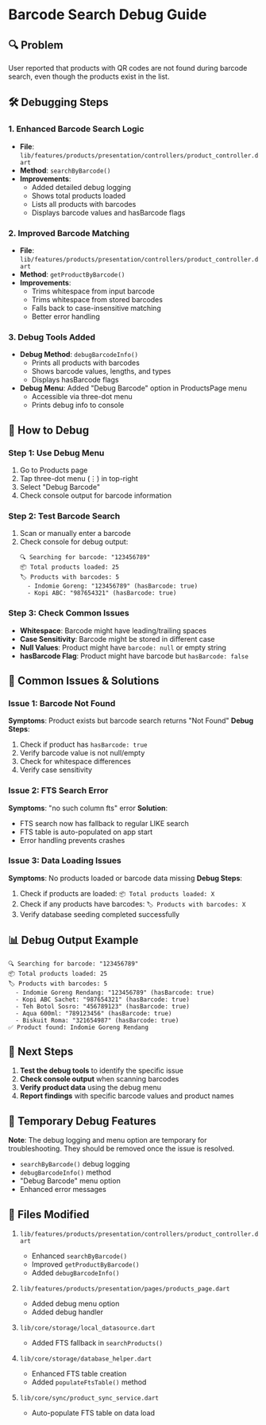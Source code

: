 # Barcode Search Debug Guide

## 🔍 Problem
User reported that products with QR codes are not found during barcode search, even though the products exist in the list.

## 🛠️ Debugging Steps

### 1. **Enhanced Barcode Search Logic**
- **File**: `lib/features/products/presentation/controllers/product_controller.dart`
- **Method**: `searchByBarcode()`
- **Improvements**:
  - Added detailed debug logging
  - Shows total products loaded
  - Lists all products with barcodes
  - Displays barcode values and hasBarcode flags

### 2. **Improved Barcode Matching**
- **File**: `lib/features/products/presentation/controllers/product_controller.dart`
- **Method**: `getProductByBarcode()`
- **Improvements**:
  - Trims whitespace from input barcode
  - Trims whitespace from stored barcodes
  - Falls back to case-insensitive matching
  - Better error handling

### 3. **Debug Tools Added**
- **Debug Method**: `debugBarcodeInfo()`
  - Prints all products with barcodes
  - Shows barcode values, lengths, and types
  - Displays hasBarcode flags
- **Debug Menu**: Added "Debug Barcode" option in ProductsPage menu
  - Accessible via three-dot menu
  - Prints debug info to console

## 🔧 How to Debug

### Step 1: Use Debug Menu
1. Go to Products page
2. Tap three-dot menu (⋮) in top-right
3. Select "Debug Barcode"
4. Check console output for barcode information

### Step 2: Test Barcode Search
1. Scan or manually enter a barcode
2. Check console for debug output:
   ```
   🔍 Searching for barcode: "123456789"
   📦 Total products loaded: 25
   🏷️ Products with barcodes: 5
     - Indomie Goreng: "123456789" (hasBarcode: true)
     - Kopi ABC: "987654321" (hasBarcode: true)
   ```

### Step 3: Check Common Issues
- **Whitespace**: Barcode might have leading/trailing spaces
- **Case Sensitivity**: Barcode might be stored in different case
- **Null Values**: Product might have `barcode: null` or empty string
- **hasBarcode Flag**: Product might have barcode but `hasBarcode: false`

## 🐛 Common Issues & Solutions

### Issue 1: Barcode Not Found
**Symptoms**: Product exists but barcode search returns "Not Found"
**Debug Steps**:
1. Check if product has `hasBarcode: true`
2. Verify barcode value is not null/empty
3. Check for whitespace differences
4. Verify case sensitivity

### Issue 2: FTS Search Error
**Symptoms**: "no such column fts" error
**Solution**: 
- FTS search now has fallback to regular LIKE search
- FTS table is auto-populated on app start
- Error handling prevents crashes

### Issue 3: Data Loading Issues
**Symptoms**: No products loaded or barcode data missing
**Debug Steps**:
1. Check if products are loaded: `📦 Total products loaded: X`
2. Check if any products have barcodes: `🏷️ Products with barcodes: X`
3. Verify database seeding completed successfully

## 📊 Debug Output Example

```
🔍 Searching for barcode: "123456789"
📦 Total products loaded: 25
🏷️ Products with barcodes: 5
  - Indomie Goreng Rendang: "123456789" (hasBarcode: true)
  - Kopi ABC Sachet: "987654321" (hasBarcode: true)
  - Teh Botol Sosro: "456789123" (hasBarcode: true)
  - Aqua 600ml: "789123456" (hasBarcode: true)
  - Biskuit Roma: "321654987" (hasBarcode: true)
✅ Product found: Indomie Goreng Rendang
```

## 🎯 Next Steps

1. **Test the debug tools** to identify the specific issue
2. **Check console output** when scanning barcodes
3. **Verify product data** using the debug menu
4. **Report findings** with specific barcode values and product names

## 🔄 Temporary Debug Features

**Note**: The debug logging and menu option are temporary for troubleshooting. They should be removed once the issue is resolved.

- `searchByBarcode()` debug logging
- `debugBarcodeInfo()` method
- "Debug Barcode" menu option
- Enhanced error messages

## 📝 Files Modified

1. `lib/features/products/presentation/controllers/product_controller.dart`
   - Enhanced `searchByBarcode()`
   - Improved `getProductByBarcode()`
   - Added `debugBarcodeInfo()`

2. `lib/features/products/presentation/pages/products_page.dart`
   - Added debug menu option
   - Added debug handler

3. `lib/core/storage/local_datasource.dart`
   - Added FTS fallback in `searchProducts()`

4. `lib/core/storage/database_helper.dart`
   - Enhanced FTS table creation
   - Added `populateFtsTable()` method

5. `lib/core/sync/product_sync_service.dart`
   - Auto-populate FTS table on data load

